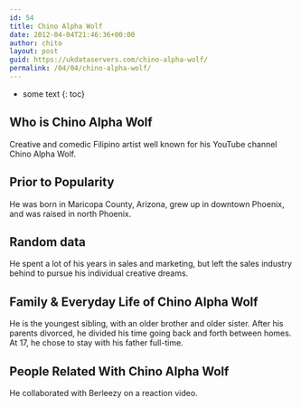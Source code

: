 ```yaml
---
id: 54
title: Chino Alpha Wolf
date: 2012-04-04T21:46:36+00:00
author: chito
layout: post
guid: https://ukdataservers.com/chino-alpha-wolf/
permalink: /04/04/chino-alpha-wolf/
---
```


* some text
{: toc}


## Who is  Chino Alpha Wolf
                  
                  
                  
Creative and comedic Filipino artist well known for his YouTube channel Chino Alpha Wolf.
                  
                
                
                
## Prior to Popularity 
                  
                  
                  
He was born in Maricopa County, Arizona, grew up in downtown Phoenix, and was raised in north Phoenix.
                  
                
                
                
## Random data 
                  
                  
                  
He spent a lot of his years in sales and marketing, but left the sales industry behind to pursue his individual creative dreams.
                  
                
                
                
## Family & Everyday Life of Chino Alpha Wolf
                  
                  
                  
He is the youngest sibling, with an older brother and older sister. After his parents divorced, he divided his time going back and forth between homes. At 17, he chose to stay with his father full-time.
                  
                
                
                
## People Related With  Chino Alpha Wolf
                  
                  
                  
He collaborated with Berleezy on a reaction video.
                  
                
              
            
          
          
          
    
    
  
